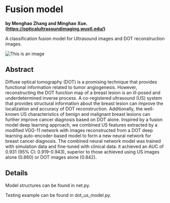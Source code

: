 # Fusion model
**by Menghao Zhang and Minghao Xue. (https://opticalultrasoundimaging.wustl.edu/)**

A classification fusion model for Ultrasound images and DOT reconstruction images.

![This is an image](https://github.com/OpticalUltrasoundImaging/Fusion_model/blob/main/structures.png)

## Abstract

Diffuse optical tomography (DOT) is a promising technique that provides functional information related to tumor angiogenesis. However, reconstructing the DOT function map of a breast lesion is an ill-posed and underdetermined inverse process.  A co-registered ultrasound (US) system that provides structural information about the breast lesion can improve the localization and accuracy of DOT reconstruction. Additionally, the well-known US characteristics of benign and malignant breast lesions can further improve cancer diagnosis based on DOT alone. Inspired by a fusion model deep learning approach, we combined US features extracted by a modified VGG-11 network with images reconstructed from a DOT deep learning auto-encoder-based model to form a new neural network for breast cancer diagnosis. The combined neural network model was trained with simulation data and fine-tuned with clinical data: it achieved an AUC of 0.931 (95% CI: 0.919-0.943), superior to those achieved using US images alone (0.860) or DOT images alone (0.842).

## Details

Model structures can be found in net.py.

Testing example can be found in dot_us_model.py.
